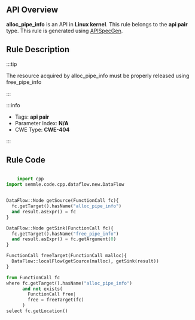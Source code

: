 ---
---


## API Overview
**alloc_pipe_info** is an API in **Linux kernel**. This rule belongs to the **api pair** type. This rule is generated using [APISpecGen](../../tools/APISpecGen).
## Rule Description

:::tip

The resource acquired by alloc_pipe_info must be properly released using free_pipe_info

:::

:::info

- Tags: **api pair**
- Parameter Index: **N/A**
- CWE Type: **CWE-404**

:::

## Rule Code
```python

    import cpp
import semmle.code.cpp.dataflow.new.DataFlow


DataFlow::Node getSource(FunctionCall fc){
  fc.getTarget().hasName("alloc_pipe_info")
  and result.asExpr() = fc
}

DataFlow::Node getSink(FunctionCall fc){
  fc.getTarget().hasName("free_pipe_info")
  and result.asExpr() = fc.getArgument(0)
}

FunctionCall freeTarget(FunctionCall malloc){
  DataFlow::localFlow(getSource(malloc), getSink(result))
}

from FunctionCall fc
where fc.getTarget().hasName("alloc_pipe_info")
      and not exists(
        FunctionCall free| 
        free = freeTarget(fc)
      )
select fc.getLocation()

    
```